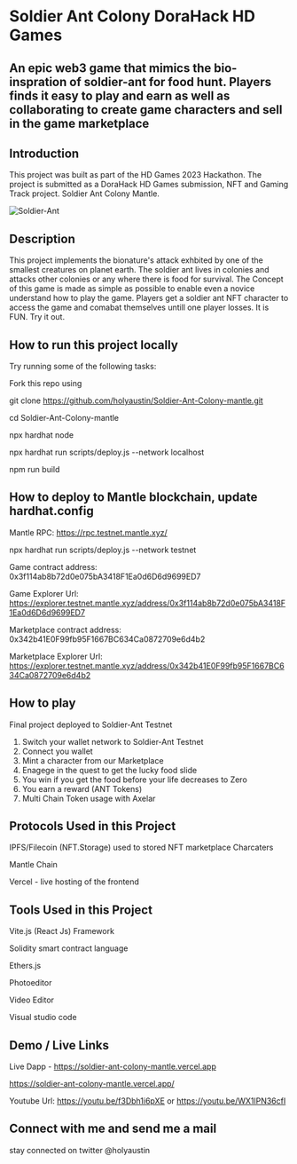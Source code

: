 # Soldier Ant Colony DoraHack HD Games

## An epic web3 game that mimics the bio-inspration of soldier-ant for food hunt. Players finds it easy to play and earn as well as collaborating to create game characters and sell in the game marketplace

## Introduction

This project was built as part of the HD Games 2023 Hackathon. The project is submitted as a DoraHack HD Games submission, NFT and Gaming Track project. Soldier Ant Colony Mantle.

![Soldier-Ant](https://github.com/holyaustin/Soldier-Ant-Colony-BNB/blob/main/client/src/assets/bg1.gif)

## Description

This project implements the bionature's attack exhbited by one of the smallest creatures on planet earth. The soldier ant lives in colonies and attacks other colonies or any where there is food for survival. The Concept of this game is made as simple as possible to enable even a novice understand how to play the game. Players get a soldier ant NFT character to access the game and comabat themselves untill one player losses. It is FUN. Try it out.

## How to run this project locally

Try running some of the following tasks:

Fork this repo using

git clone <https://github.com/holyaustin/Soldier-Ant-Colony-mantle.git>

cd Soldier-Ant-Colony-mantle

npx hardhat node

npx hardhat run scripts/deploy.js --network localhost

npm run build

## How to deploy to Mantle blockchain, update hardhat.config

Mantle RPC: <https://rpc.testnet.mantle.xyz/>

npx hardhat run scripts/deploy.js --network testnet

Game contract address: 0x3f114ab8b72d0e075bA3418F1Ea0d6D6d9699ED7

Game Explorer Url: <https://explorer.testnet.mantle.xyz/address/0x3f114ab8b72d0e075bA3418F1Ea0d6D6d9699ED7>

Marketplace contract address: 0x342b41E0F99fb95F1667BC634Ca0872709e6d4b2

Marketplace Explorer Url: <https://explorer.testnet.mantle.xyz/address/0x342b41E0F99fb95F1667BC634Ca0872709e6d4b2>

## How to play

Final project deployed to Soldier-Ant Testnet

1. Switch your wallet network to Soldier-Ant Testnet
2. Connect you wallet
3. Mint a character from our Marketplace
4. Enagege in the quest to get the lucky food slide
5. You win if you get the food before your life decreases to Zero
6. You earn a reward (ANT Tokens)
7. Multi Chain Token usage with Axelar

## Protocols Used in this Project

IPFS/Filecoin (NFT.Storage) used to stored NFT marketplace Charcaters

Mantle Chain

Vercel - live hosting of the frontend

## Tools Used in this Project

Vite.js (React Js) Framework

Solidity smart contract language

Ethers.js

Photoeditor

Video Editor

Visual studio code

## Demo / Live Links

Live Dapp - <https://soldier-ant-colony-mantle.vercel.app>

<https://soldier-ant-colony-mantle.vercel.app/>

Youtube Url: <https://youtu.be/f3Dbh1i6pXE>
or
<https://youtu.be/WX1lPN36cfI>

## Connect with me and send me a mail

stay connected on twitter @holyaustin
